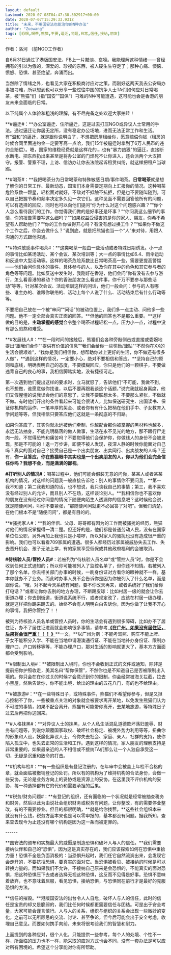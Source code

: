 ```yaml
---
layout: default
Lastmod: 2020-07-08T04:47:30.502917+00:00
date: 2020-07-07T15:29:33.931Z
title: "未来，不用国安法也能治你的N种办法"
author: "Zuowang"
tags: [恐惧,喝茶,熊猫,不要,逼迁,问题,日常,信任,接纳,朋友]
---
```


作者：洛河 （前NGO工作者）

自6月31日通过了港版国安法，FB上一片黯淡、哀嚎。我能理解这种情绪——曾经拥有的引以为傲的，深爱的、珍视的东西，被人硬生生夺走了；那种心痛、懊恼、愤怒、恐惧、甚至绝望，奔涌而出。

当然除了情绪之外，也看见大家在积极商讨应对之策。而刚好这两天我去公安局办事被刁难，所以想到也可以分享一些过往中国的抗争人士TA们如何应对日常喝茶，被“熊猫”们（指“国安””国保“）刁难的N种可能遭遇，这可能也会是香港的朋友未来会面临的日常。

以下纯属个人体验和粗浅的理解，有不尽完备之处欢迎大家拍砖！

**#逼迁#：**办公室逼迁、住所逼迁，这是过去打压NGO或异议人士常用的手法。通过逼迁让你居无定所，没有稳定办公场地，进而无法正常工作和生活。有“温和”的逼迁，就是跟你说明白了，不想把房屋租给你，愿意赔偿你钱（租房的时候合同里面违约金一定要写高一点哈，我们15年被逼迁时拿到了6万人民币的违约金赔偿）。嗯，国家的维稳经费就是这样花的....也有"暴力凶狠"的逼迁，直接断水断电、把东西扔出来甚至是将办公室的门焊死不让你进入，还会派两个大汉把守。报警、警察不理，上访、信访办让你去法院起诉租赁纠纷，就这样把租户当球踢。

**#喝茶#：**我把喝茶分为日常喝茶和特殊敏感日期/事件喝茶。**日常喝茶**就是想了解你的日常工作、最新动态，国宝们本身需要定期向上汇报你的情况。这种喝茶危险系数一颗星，轻松面对就好，不敌对不抵触不抗拒，但是也不要随叫随到，可以自己把握节奏和频率决定多久见一次它们。这种见面不需要回答他所有的问题，可以有选择的回应，同时也可以向他们提问“你为什么对这个问题感兴趣？”“你个人怎么看待我们的工作，你觉得我们做的是好事还是坏事？”“你问我这么细节的事情，你的报告需要写这么细吗？”“如果权益受侵害的是你的家人、朋友，你希不希望有人帮助他们？”“你的工作你做得开心吗？有没有想过换工作？”“如果你不做这个工作之后，你会去做什么？”说到底，就是把熊猫也当一个“人”来对待，用跟人沟通的方式跟他沟通。

**#特殊敏感事件喝茶#：**这类喝茶一般由一些活动或者特殊日期诱发。小一点的事情比如某场活动、某个会议、某次培训等；大一点的事情比如6.4、雨伞运动和反送中大型活动等。这样的喝茶危险系数比日常喝茶高一些，需要更提高警惕——他们会问你具体的事件、具体参与的人，以及你在其中的角色和其它参与者的角色等等问题。比如反送中发生时，我刚好在香港，他们会问“你有没有去参与游行，怎么看香港的暴动？你的香港朋友怎么看这件事，你千万不要参与那些活动”等等。针对某次会议、活动培训这样的问话，他们一般会问：参与的人有哪些、谁主办的、谁跟你联络的、活动上每个人说了什么、活动结束后有什么行动等等。

不要把自己放在一个被“审问”“问话”的被动位置上，我们多一点主动、问他多一些问题。他不一定全部会真实正面的回答。**但他的回答也不是那么重要。**这样做的目的是，**主动掌握的感觉**会令整个喝茶过程轻松一点，压力小一点，过程中没有那么煎熬和难受。 

**#发展线人#：**在一段时间的接触后，熊猫们会各种旁敲侧击或直接或委婉地提出“跟我们合作”“提供有价值的信息”“我们会给你一些奖励/津贴”“不然你在XX的生活会很艰难”，“找你是我们相信你，想帮助你过上更好的生活，你不做还有很多人做”，**遇到这样的情况，一定要小心，绝对不要相信和答应。**坚持自己的原则和底线，明确表明自己的态度，不要模糊回应，你只是他们的一颗棋子，不要做违背自己的良心的事，我相信脚踏实地，没有捷径可走。

第一次遇到他们提出这样的要求时，立马就怒了，告诉他们“不可能，我做不到，也不想做，谁愿意做你找谁，以后不要再跟我谈这个话题，”说完我就起身离席，他们又假惺惺的说我误会他们的意思了，让我不要联想太多，不要那么紧张，不做就不做。有时他们开出的条件看起来可能会很诱人，比如保送研究生、出国读书、保证你机构的运作、一笔丰厚的奖金、或者你有有什么把柄在他们手中、子女教育入学问题等等，但我相信只要答应他们这就是一条彻底的不归路。

如果你答应了，其实你就永远被他们牵制，你越配合那你被掌握的黑材料也越多，永远无法抽身，不能光明磊落的做人做事，生活在永不见光的地方，那不跟行尸走肉一般，不觉得恐怖和痛苦吗？不要觉得他们会保护你，你做线人的身份不会被发现，那是不可能的！退一万步讲，即便不被人发现，夜深人静的时候你能面对自己吗？真实的面对自己？接受自己是一个出卖朋友、出卖同行、出卖战友的人吗？还有，**你一旦答应，你在熊猫眼中其实也是一个出卖朋友的人，你以为他们会完全信任你吗？我想不会，而是满满的鄙视**。

**#打听别人的情况#**：喝茶过程中，他们可能会假装无意的问你，某某人或者某某机构的情况，对这样的问题我一般直接告诉他：别人的事情你不要问我，**第一我不知道；第二我我知道的话，也不想说，我只谈我自己的事情；第三，我不喜欢没有经过别人的允许，而且别人不在场，这样谈论别人。**我相信你也不喜欢你的朋友在没有经过你同意的情况下随便向陌生人透漏你的信息吧？这时候他会说，就是随便问问，叫你不要紧张，“那随便问问就更不必回答了对吧”。但我们清楚，在他们根本不是“随便问问”，都是有目的的。

**#骚扰家人#：**我的伴侣、父母、哥哥都有因为的工作而被骚扰的经历，熊猫对他们的情况掌握得一清二楚。但还好的是，他们都是普通劳动人民，没有在国家单位任公职，另外再加上我也只是小喽啰，所以对家人的骚扰也没有造成很严重的影响。我们也可以看看709家属的遭遇。很多人都经历过家属被威胁失去工作、失去晋升机会、孩子无法上学，有的家属享受低保或其他政府福利的会被取消。

**#待核验人员/管控人员#**：若被列为“待核验人员名单”或“管控人员”时，你是不会收到任何正式通知的；所以你可能被列入了监控名单了，但你还不知情。若被列入了那个名单，你去相关部门办事的时候，一刷身份证对方看你的眼神就不一样，基本你就办不了业务。而此时办事人员不会告诉你是因为你被列入了什么名单，而是跟你说，“哦，对不起今天系统有问题，要不你改天再来，或者系统好了我们给你打电话？”或者让你你去别的地方办理，不断踢皮球：比如村居一级的就会让你去街道办理；你去到街道，街道说系统不行，或者规定改了，应该在村居一级办理，就是这样把你踢来踢去的。始终不会有人明明白白告诉你，因为你做了让我不开心的事情，我把你管控了！！

被列为待核验人员名单或管控人员时，你的生活会有遇到很多障碍，比如办不了居住证，办不了居住证进而就会影响很多事情，请参考[**《在广州，如果没有居住证，后果将会很严重！！！ 》**](https://www.sohu.com/a/202849875_268959)**一文，**以广州为例：不能考驾照、购车不能上牌、子女不能积分入学、不能在当地申请港澳通行证、不能在当地补办身份证、限制办理户口、户口转移等等，不能办理户口，那对生活的影响就更大了，基本方方面面都会受到影响。

**#限制出入境#：**被限制出入境时，你也不会收到正式的文件或通知，除非是提前把你护照收走，美其名曰“帮你保管”，不然你也是不知道自己是否被限制出入境的。你只会在在你过关的时候才会意识到你的限制，你会经常被海关拦截，拉去小黑屋，然后告诉你，你不能出境，给出的理由的五花八门，有的也不给理由。

**#被旅游#：**在一些特殊日子，或特殊事件，熊猫们不希望你参与，但是又担心控制不了你，一些被重点关注的对象就会被要求离开某地，以免发生熊猫们认为不可控的事情，如果不配合离开，熊猫有可能带你离开，去某地旅游，等特殊日子过去后再把你送回来。

**#人格抹黑#：**对异议人士的抹黑，从个人私生活混乱道德败坏荡妇羞辱、财务有问题等，到说你颠覆国家政权、破坏社会稳定、被境外势力利用等等，扭曲你的形象和人设，妖魔化异议人士，令你失去社会、家庭、亲人、社群的支持，使你陷入孤立中，也失去正常的生活和工作。遇到这样的情况，家人朋友的理解支持是非常重要的，如果最亲近的人不相信或不接纳TA们那么让一个人独自承受这一切，无疑是沉重和致命的打击。

**#机构年检#：**有一些组织是有登记注册的，在年审中会被盖上年检不合格的章，就会面临被撤销登记的处罚。所以有的机构为了维持机构的合法身份，会做一些妥协，无论是业务方向上的妥协或是资源上的妥协。在这里我不评价机构的妥协，每一种选择都有它的代价和需要承担的后果。

**#税务/财务问题#：**有登记的组织，还有面临的一个状况就是经常被抽查税务和财务，然后以此为由说社会组织财务或税务有问题，让你整改，有的需要停业整改，有的不需要停业。但目的都很明确，**就是给你找茬。**这些社会组织本来就没有什么钱，税务方面本来也是可以零申报的，基本都没有问题。据我所知，查来查去现今为止还没有哪个机构是因为这一条而被定罪的。

\------

**国安法的颁布和实施最大的威慑是制造恐惧和破坏人与人的信任。**我们需要接纳伙伴和自己的“恐惧”，因为这是真实存在的，我们应该探索如何在恐惧中重拾力量！恐惧不全是负面消极的：当恐惧升起时，我们任它自然流淌出来，会发现它会走开的，不要抗拒恐惧，要真实的面对它。当恐惧被看见、被接纳的时候是可以转换力量的。而如果我们不允许，不接纳自己原来是会恐惧的，不能真实的面对恐惧，把这种恐惧压下去或者选择无视这种恐惧，这反而不见得是好事。恐惧不意味着放弃，也不意味着屈服，看见恐惧，接纳恐惧，与恐惧同在前行才是最好的克服恐惧的方法。

**信任的摧毁。**港版国安法的出台令人人自危，破坏人与人的信任，此时的信任是宝贵的却又是脆弱的，我们比任何时候都更需要信任与团结。可是出于安全考量，大家可能会谨言慎行。人与人的关系，组织与组织的关系会出现一些微妙的变化，之前可以无所顾忌的交流、讨论、甚至争论，但今后可能会出于安全考虑，收埋自己意见。而要如何携手向前，未来将很考验我们的智慧和耐力。

上面提到的各种应对，很个人化，只能提供一些参考，每个人的处境、个性不一样，所面临的压力也不一样，能采取的应对方式也会不同，没有一套办法是可以应对所有困境的。希望这个分享能对你有所帮助。

